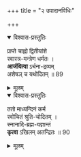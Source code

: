 +++
title = "२ उपादानविधिः"

+++
<details open><summary>विश्वास-प्रस्तुतिः</summary>

प्राप्ते चाह्नो द्वितीयांशे  
स्वास्त्र-मन्त्रेण धर्मतः ।  
**आर्जयित्वा** ऽर्चना-द्रव्यम्  
अशेषञ् च यथोदितम् ॥ 89
</details>

<details><summary>मूलम्</summary>

प्राप्ते चाह्नो द्वितीयांशे स्वास्त्रमन्त्रेण धर्मतः ।  
आर्जयित्वार्चनाद्रव्यम् अशेषञ्च यथोदितम् ॥ 89
</details>

<details open><summary>विश्वास-प्रस्तुतिः</summary>

ततो माध्यन्दिनं कर्म  
स्वोचितं श्रुति-चोदितम् ।  
स्नानादि-ब्रह्म-यज्ञान्तं  
**कृत्वा** ऽखिलम् अतन्द्रितः ॥ 90
</details>

<details><summary>मूलम्</summary>

ततो माध्यन्दिनं कर्म स्वोचितं श्रुतिचोदितम् ।  
स्नानादिब्रह्मयज्ञान्तं कृत्वाऽखिलमतन्द्रितः ॥ 90
</details>
